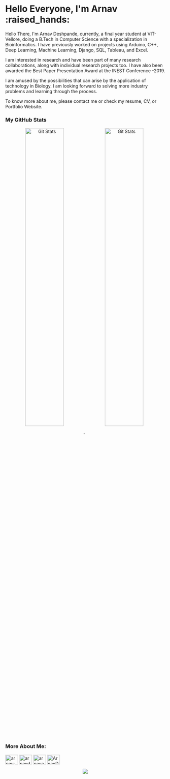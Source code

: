 <h1>Hello Everyone, I'm Arnav :raised_hands: </h1>

Hello There, I'm Arnav Deshpande, currently, a final year student at VIT-Vellore, doing a B.Tech in Computer Science with a specialization in Bioinformatics. I have previously worked on projects using Arduino, C++, Deep Learning, Machine Learning, Django, SQL, Tableau, and Excel.

I am interested in research and have been part of many research collaborations, along with individual research projects too. I have also been awarded the Best Paper Presentation Award at the INEST Conference -2019.

I am amused by the possibilities that can arise by the application of technology in Biology. I am looking forward to solving more industry problems and learning through the process.

To know more about me, please contact me or check my resume, CV, or Portfolio Website.


<strong><h3>My GitHub Stats </h3></strong>
<a align="center" href="https://github.com/arnavd2001">
<img width="49%"  align="center" src="https://github-readme-stats.vercel.app/api?username=arnavd2001&show_icons=true&hide_border=false&theme=tokyonight&count_private=true&include_all_commits=true" alt="Git Stats" />
</a>
<a align="center" href="https://github.com/arnavd2001">
<img width="49%"  align="center" src="https://github-readme-streak-stats.herokuapp.com/?user=arnavd2001&theme=radical" alt="Git Stats" />
</a>

<h3 align="left">More About Me:</h3>
<p align="left">
<a href="https://www.linkedin.com/in/arnav-deshpande-146323189" target="blank"><img align="center" src="https://cdn.jsdelivr.net/npm/simple-icons@3.0.1/icons/linkedin.svg" alt="arnav-deshpande-146323189" height="30" width="40" /></a>
<a href="https://github.com/arnavd2001" target="blank"><img align="center" src="https://cdn.jsdelivr.net/npm/simple-icons@3.0.1/icons/github.svg" alt="arnavd2001" height="30" width="40" /></a>
<a href="https://www.instagram.com/arnavaa_/" target="blank"><img align="center" src="https://cdn.jsdelivr.net/npm/simple-icons@3.0.1/icons/instagram.svg" alt="arnavaa_" height="30" width="40" /></a>
<a href="https://twitter.com/ArnavD_07" target="blank"><img align="center" src="https://cdn.jsdelivr.net/npm/simple-icons@3.0.1/icons/twitter.svg" alt="ArnavD_07" height="30" width="40" /></a>

<br>
<div align="center">
<img src="https://profile-counter.glitch.me/arnavd2001/count.svg" align="center">
 </div>
 <br>
 
